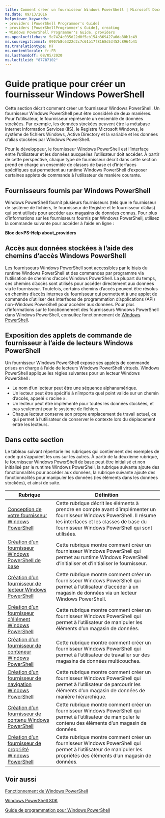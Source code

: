 ```yaml
---
title: Comment créer un fournisseur Windows PowerShell | Microsoft Docs
ms.date: 09/13/2016
helpviewer_keywords:
- providers [PowerShell Programmer's Guide]
- providers [PowerShellProgrammer's Guide], creating
- Windows PowerShell Programmer's Guide, providers
ms.openlocfilehash: 5e7424c035d22d0f5eb154b369427a6da80b1c49
ms.sourcegitcommit: 0907b8c6322d2c7c61b17f8168d53452c8964b41
ms.translationtype: MT
ms.contentlocale: fr-FR
ms.lasthandoff: 08/05/2020
ms.locfileid: "87787102"
---
```

# <a name="how-to-create-a-windows-powershell-provider"></a>Guide pratique pour créer un fournisseur Windows PowerShell

Cette section décrit comment créer un fournisseur Windows PowerShell. Un fournisseur Windows PowerShell peut être considéré de deux manières. Pour l’utilisateur, le fournisseur représente un ensemble de données stockées. Par exemple, les données stockées peuvent être la métabase Internet Information Services (IIS), le Registre Microsoft Windows, le système de fichiers Windows, Active Directory et la variable et les données d’alias stockées par Windows PowerShell.

Pour le développeur, le fournisseur Windows PowerShell est l’interface entre l’utilisateur et les données auxquelles l’utilisateur doit accéder. À partir de cette perspective, chaque type de fournisseur décrit dans cette section prend en charge un ensemble de classes de base et d’interfaces spécifiques qui permettent au runtime Windows PowerShell d’exposer certaines applets de commande à l’utilisateur de manière courante.

## <a name="providers-provided-by-windows-powershell"></a>Fournisseurs fournis par Windows PowerShell

Windows PowerShell fournit plusieurs fournisseurs (tels que le fournisseur de système de fichiers, le fournisseur de Registre et le fournisseur d’alias) qui sont utilisés pour accéder aux magasins de données connus. Pour plus d’informations sur les fournisseurs fournis par Windows PowerShell, utilisez la commande suivante pour accéder à l’aide en ligne :

**Bloc de>PS-Help about_providers**

## <a name="accessing-the-stored-data-using-windows-powershell-paths"></a>Accès aux données stockées à l’aide des chemins d’accès Windows PowerShell

Les fournisseurs Windows PowerShell sont accessibles par le biais du runtime Windows PowerShell et des commandes par programme via l’utilisation de chemins d’accès Windows PowerShell. La plupart du temps, ces chemins d’accès sont utilisés pour accéder directement aux données via le fournisseur. Toutefois, certains chemins d’accès peuvent être résolus en chemins d’accès internes du fournisseur qui permettent à une applet de commande d’utiliser des interfaces de programmation d’applications (API) non-Windows PowerShell pour accéder aux données. Pour plus d’informations sur le fonctionnement des fournisseurs Windows PowerShell dans Windows PowerShell, consultez fonctionnement de [Windows PowerShell](/previous-versions/ms714658(v=vs.85)).

## <a name="exposing-provider-cmdlets-using-windows-powershell-drives"></a>Exposition des applets de commande de fournisseur à l’aide de lecteurs Windows PowerShell

Un fournisseur Windows PowerShell expose ses applets de commande prises en charge à l’aide de lecteurs Windows PowerShell virtuels.
Windows PowerShell applique les règles suivantes pour un lecteur Windows PowerShell :

- Le nom d’un lecteur peut être une séquence alphanumérique.
- Un lecteur peut être spécifié à n’importe quel point valide sur un chemin d’accès, appelé « racine ».
- Un lecteur peut être implémenté pour toutes les données stockées, et pas seulement pour le système de fichiers.
- Chaque lecteur conserve son propre emplacement de travail actuel, ce qui permet à l’utilisateur de conserver le contexte lors du déplacement entre les lecteurs.

## <a name="in-this-section"></a>Dans cette section

Le tableau suivant répertorie les rubriques qui contiennent des exemples de code qui s’appuient les uns sur les autres. À partir de la deuxième rubrique, le fournisseur Windows PowerShell de base peut être initialisé et non initialisé par le runtime Windows PowerShell, la rubrique suivante ajoute des fonctionnalités pour accéder aux données, la rubrique suivante ajoute des fonctionnalités pour manipuler les données (les éléments dans les données stockées), et ainsi de suite.

|                                                    Rubrique                                                    |                                                                                         Définition                                                                                          |
| ----------------------------------------------------------------------------------------------------------- | ------------------------------------------------------------------------------------------------------------------------------------------------------------------------------------------- |
| [Conception de votre fournisseur Windows PowerShell](./designing-your-windows-powershell-provider.md)               | Cette rubrique décrit les éléments à prendre en compte avant d’implémenter un fournisseur Windows PowerShell. Il résume les interfaces et les classes de base du fournisseur Windows PowerShell qui sont utilisées. |
| [Création d’un fournisseur Windows PowerShell de base](./creating-a-basic-windows-powershell-provider.md)           | Cette rubrique montre comment créer un fournisseur Windows PowerShell qui permet au runtime Windows PowerShell d’initialiser et d’initialiser le fournisseur.                                        |
| [Création d’un fournisseur de lecteur Windows PowerShell](./creating-a-windows-powershell-drive-provider.md)           | Cette rubrique montre comment créer un fournisseur Windows PowerShell qui permet à l’utilisateur d’accéder à un magasin de données via un lecteur Windows PowerShell.                                                |
| [Création d’un fournisseur d’élément Windows PowerShell](./creating-a-windows-powershell-item-provider.md)             | Cette rubrique montre comment créer un fournisseur Windows PowerShell qui permet à l’utilisateur de manipuler les éléments d’un magasin de données.                                                                  |
| [Création d’un fournisseur de conteneur Windows PowerShell](./creating-a-windows-powershell-container-provider.md)   | Cette rubrique montre comment créer un fournisseur Windows PowerShell qui permet à l’utilisateur de travailler sur des magasins de données multicouches.                                                                        |
| [Création d’un fournisseur de navigation Windows PowerShell](./creating-a-windows-powershell-navigation-provider.md) | Cette rubrique montre comment créer un fournisseur Windows PowerShell qui permet à l’utilisateur de parcourir les éléments d’un magasin de données de manière hiérarchique.                                           |
| [Création d’un fournisseur de contenu Windows PowerShell](./creating-a-windows-powershell-content-provider.md)       | Cette rubrique montre comment créer un fournisseur Windows PowerShell qui permet à l’utilisateur de manipuler le contenu des éléments d’un magasin de données.                                                       |
| [Création d’un fournisseur de propriété Windows PowerShell](./creating-a-windows-powershell-property-provider.md)     | Cette rubrique montre comment créer un fournisseur Windows PowerShell qui permet à l’utilisateur de manipuler les propriétés des éléments d’un magasin de données.                                                    |

## <a name="see-also"></a>Voir aussi

[Fonctionnement de Windows PowerShell](/previous-versions/ms714658(v=vs.85))

[Windows PowerShell SDK](../windows-powershell-reference.md)

[Guide de programmation pour Windows PowerShell](./windows-powershell-programmer-s-guide.md)
